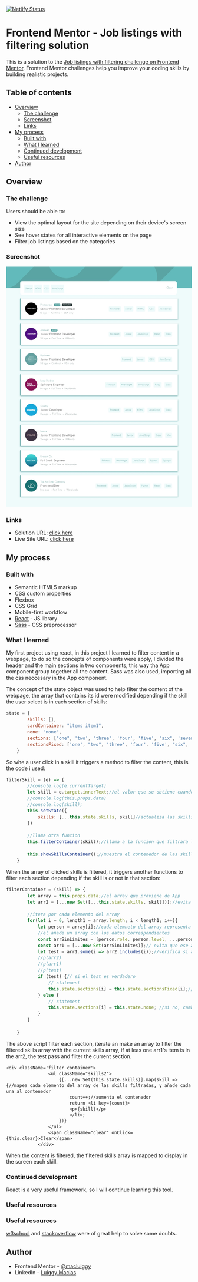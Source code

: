 [![Netlify Status](https://api.netlify.com/api/v1/badges/4a72add9-854a-4bba-b4e2-1b095640a7dc/deploy-status)](https://app.netlify.com/sites/static-job-listings-with-filter/deploys)

# Frontend Mentor - Job listings with filtering solution

This is a solution to the [Job listings with filtering challenge on Frontend Mentor](https://www.frontendmentor.io/challenges/job-listings-with-filtering-ivstIPCt). Frontend Mentor challenges help you improve your coding skills by building realistic projects. 

## Table of contents

- [Overview](#overview)
  - [The challenge](#the-challenge)
  - [Screenshot](#screenshot)
  - [Links](#links)
- [My process](#my-process)
  - [Built with](#built-with)
  - [What I learned](#what-i-learned)
  - [Continued development](#continued-development)
  - [Useful resources](#useful-resources)
- [Author](#author)



## Overview

### The challenge

Users should be able to:

- View the optimal layout for the site depending on their device's screen size
- See hover states for all interactive elements on the page
- Filter job listings based on the categories

### Screenshot

![](./final.jpeg)


### Links

- Solution URL: [click here](https://github.com/macluiggy/static-job-listings-master)
- Live Site URL: [click here](https://static-job-listings-with-filter.netlify.app/)

## My process

### Built with

- Semantic HTML5 markup
- CSS custom properties
- Flexbox
- CSS Grid
- Mobile-first workflow
- [React](https://reactjs.org/) - JS library
- [Sass](https://sass-lang.com/) - CSS preprocessor







### What I learned

My first project using react, in this project I learned to filter content in a webpage, to do so the concepts of components were apply, I divided the header and the main sections in two components, this way tha App component group together all the content.
Sass was also used, importing all the css neccesary in the App component.

The concept of the state object was used to help filter the content of the webpage, the array that contains its id were modified depending if the skill the user select is in each section of skills:
```js
state = {
        skills: [],
        cardContainer: "items item1",
        none: "none",
        sections: ["one", 'two', "three", 'four', 'five', "six", 'seven', 'eight', 'nine', 'ten'],
        sectionsFixed: ['one', "two", 'three', 'four', 'five', "six", 'seven', 'eight', 'nine', 'ten']
    }
```
So whe a user click in a skill it triggers a method to filter the content, this is the code i used:
```js
filterSkill = (e) => {
        //console.log(e.currentTarget)
        let skill = e.target.innerText;//el valor que se obtiene cuando se cliquea en una de las skills
        //console.log(this.props.data)
        //console.log(skill);
        this.setState({
        	skills: [...this.state.skills, skill]//actualiza las skills del state object añadiendo la que se acaba de clicar
        })
   		
        //llama otra funcion
        this.filterContainer(skill);//llama a la funcion que filtrara la skill

    	this.showSkillsContainer();//muestra el contenedor de las skills filtradas
    }
```
When the array of clicked skills is filtered, it triggers another functions to filter each section depending if the skill is or not in that section:

```js
filterContainer = (skill) => {
    	let array = this.props.data;//el array que proviene de App
    	let arr2 = [...new Set([...this.state.skills, skill])];//evita que se repita los mismos valores en el array
    	
    	//itera por cada elemento del array
    	for(let i = 0, length1 = array.length; i < length1; i++){
    		let person = array[i];//cada elemneto del array representa un objeto con datos de un individuo
    		//el añade un array con los datos correspondientes 
    		const arrSinLimites = [person.role, person.level, ...person.languages, ...person.tools];
    		const arr1 = [...new Set(arrSinLimites)];// evita que ese array se repita
    		let test = arr1.some(i => arr2.includes(i));//verifica si al menos un elemento del arr2 se encuentra en el arr1
    		//p(arr2)
    		//p(arr1)
    		//p(test)
    		if (test) {// si el test es verdadero
    			// statement
    			this.state.sections[i] = this.state.sectionsFixed[i];//cambia el id de la seccion correspondiente al id que lo mostrara por pantalla
    		} else {
    			// statement
    			this.state.sections[i] = this.state.none; //si no, cambia el id para que no se muestre por pantalla
    		}
    	}
    	
    }
```
The above script filter each section, iterate an make an array to filter the filtered skills array with the current skills array, if at leas one arr1's item is in the arr2, the test pass and filter the current section.
```react
<div className='filter_container'>
				<ul className="skills2">
                	{[...new Set(this.state.skills)].map(skill => {//mapea cada elemento del array de las skills filtradas, y añade cada una al contenedor
                		count++;//aumenta el contenedor
                		return <li key={count}>
                		<p>{skill}</p>
                		</li>;
                	})}
            	</ul>
            	<span className="clear" onClick={this.clear}>Clear</span>
			</div>
```
When the content is filtered,  the filtered skills array is mapped to display in the screen each skill.



### Continued development

React is a very useful framework, so I will continue learning this tool.

### Useful resources


### Useful resources
[w3school](https://www.w3schools.com/) and [stackoverflow](https://stackoverflow.com/) were of great help to solve some doubts.

## Author

- Frontend Mentor - [@macluiggy](https://www.frontendmentor.io/profile/macluiggy)
- LinkedIn - [Luiggy Macias](https://www.linkedin.com/in/luiggy-macias-402696155/)
